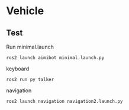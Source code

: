 # Vehicle
## Test
Run minimal.launch
```
ros2 launch aimibot minimal.launch.py 
```
keyboard
```
ros2 run py talker 
```
navigation
```
ros2 launch navigation navigation2.launch.py
```
